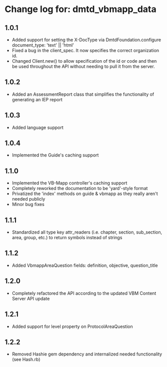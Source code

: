 # Change log for: dmtd_vbmapp_data

## 1.0.1

* Added support for setting the X-DocType via DmtdFoundation.configure document_type: 'text' || 'html'
* Fixed a bug in the client_spec. It now specifies the correct organization id.
* Changed Client.new() to allow specification of the id or code and then be used throughout the API without needing to pull it from the server.

## 1.0.2

* Added an AssessmentReport class that simplifies the functionality of generating an IEP report

## 1.0.3

* Added language support

## 1.0.4

* Implemented the Guide's caching support

## 1.1.0

* Implemented the VB-Mapp controller's caching support
* Completely reworked the documentation to be 'yard'-style format
* Privatized the 'index' methods on guide & vbmapp as they really aren't needed publicly
* Minor bug fixes
 
## 1.1.1
 
* Standardized all type key attr_readers (i.e. chapter, section, sub_section, area, group, etc.) to return symbols instead of strings
 
## 1.1.2

* Added VbmappAreaQuestion fields: definition, objective, question_title
 
## 1.2.0
 
* Completely refactored the API according to the updated VBM Content Server API update

## 1.2.1

* Added support for level property on ProtocolAreaQuestion

## 1.2.2

* Removed Hashie gem dependency and internalized needed functionality (see Hash.rb)
